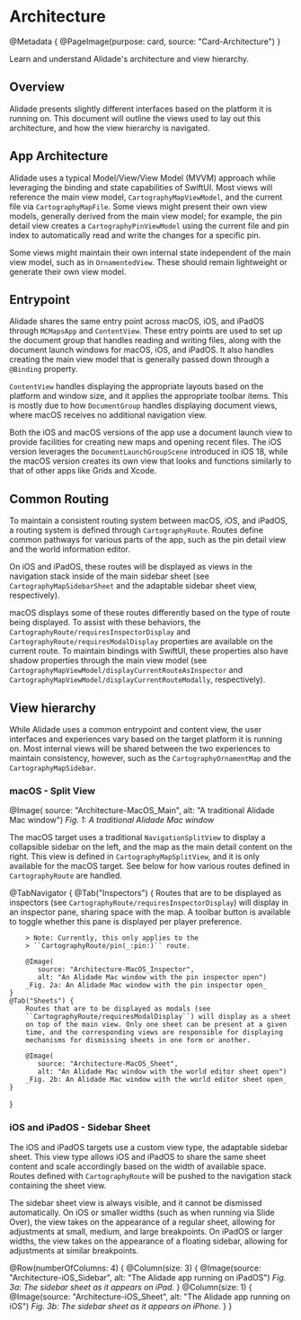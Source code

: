 # Architecture

@Metadata {
    @PageImage(purpose: card, source: "Card-Architecture")
}

Learn and understand Alidade's architecture and view hierarchy.

## Overview

Alidade presents slightly different interfaces based on the platform it is
running on. This document will outline the views used to lay out this
architecture, and how the view hierarchy is navigated.

## App Architecture

Alidade uses a typical Model/View/View Model (MVVM) approach while
leveraging the binding and state capabilities of SwiftUI. Most views will
reference the main view model, ``CartographyMapViewModel``, and the
current file via ``CartographyMapFile``. Some views might present their
own view models, generally derived from the main view model; for example,
the pin detail view creates a ``CartographyPinViewModel`` using the
current file and pin index to automatically read and write the changes for
a specific pin.

Some views might maintain their own internal state independent of the main
view model, such as in ``OrnamentedView``. These should remain lightweight
or generate their own view model.

## Entrypoint

Alidade shares the same entry point across macOS, iOS, and iPadOS through
``MCMapsApp`` and ``ContentView``. These entry points are used to set up
the document group that handles reading and writing files, along with the
document launch windows for macOS, iOS, and iPadOS. It also handles
creating the main view model that is generally passed down through a
`@Binding` property.

``ContentView`` handles displaying the appropriate layouts based on the
platform and window size, and it applies the appropriate toolbar items.
This is mostly due to how `DocumentGroup` handles displaying document
views, where macOS receives no additional navigation view.

Both the iOS and macOS versions of the app use a document launch view to
provide facilities for creating new maps and opening recent files. The iOS
version leverages the `DocumentLaunchGroupScene` introduced in iOS 18,
while the macOS version creates its own view that looks and functions
similarly to that of other apps like Grids and Xcode.

## Common Routing

To maintain a consistent routing system between macOS, iOS, and iPadOS, a
routing system is defined through ``CartographyRoute``. Routes define
common pathways for various parts of the app, such as the pin detail view
and the world information editor.

On iOS and iPadOS, these routes will be displayed as views in the
navigation stack inside of the main sidebar sheet
(see ``CartographyMapSidebarSheet`` and the adaptable sidebar sheet view,
respectively).

macOS displays some of these routes differently based on the type of route
being displayed. To assist with these behaviors, the
``CartographyRoute/requiresInspectorDisplay`` and
``CartographyRoute/requiresModalDisplay`` properties are available on the
current route. To maintain bindings with SwiftUI, these properties also
have shadow properties through the main view model (see 
``CartographyMapViewModel/displayCurrentRouteAsInspector`` and
``CartographyMapViewModel/displayCurrentRouteModally``, respectively).

## View hierarchy

While Alidade uses a common entrypoint and content view, the user
interfaces and experiences vary based on the target platform it is running
on. Most internal views will be shared between the two experiences to
maintain consistency, however, such as the ``CartographyOrnamentMap`` and
the ``CartographyMapSidebar``.

### macOS - Split View

@Image(
   source: "Architecture-MacOS_Main",
   alt: "A traditional Alidade Mac window")
_Fig. 1: A traditional Alidade Mac window_

The macOS target uses a traditional `NavigationSplitView` to display a
collapsible sidebar on the left, and the map as the main detail content on
the right. This view is defined in ``CartographyMapSplitView``, and it is
only available for the macOS target. See below for how various routes
defined in ``CartographyRoute`` are handled.

@TabNavigator {
    @Tab("Inspectors") {
        Routes that are to be displayed as inspectors (see
        ``CartographyRoute/requiresInspectorDisplay``) will display in an
        inspector pane, sharing space with the map. A toolbar button is
        available to toggle whether this pane is displayed per player
        preference.

        > Note: Currently, this only applies to the
        > ``CartographyRoute/pin(_:pin:)`` route.

        @Image(
           source: "Architecture-MacOS_Inspector",
           alt: "An Alidade Mac window with the pin inspector open")
        _Fig. 2a: An Alidade Mac window with the pin inspector open_
    }
    @Tab("Sheets") {
        Routes that are to be displayed as modals (see
        ``CartographyRoute/requiresModalDisplay``) will display as a sheet
        on top of the main view. Only one sheet can be present at a given
        time, and the corresponding views are responsible for displaying
        mechanisms for dismissing sheets in one form or another.

        @Image(
           source: "Architecture-MacOS_Sheet",
           alt: "An Alidade Mac window with the world editor sheet open")
        _Fig. 2b: An Alidade Mac window with the world editor sheet open_
    }
}

### iOS and iPadOS - Sidebar Sheet

The iOS and iPadOS targets use a custom view type, the adaptable sidebar
sheet. This view type allows iOS and iPadOS to share the same sheet content
and scale accordingly based on the width of available space. Routes defined
with ``CartographyRoute`` will be pushed to the navigation stack containing
the sheet view.


The sidebar sheet view is always visible, and it cannot be dismissed
automatically. On iOS or smaller widths (such as when running via Slide
Over), the view takes on the appearance of a regular sheet, allowing for
adjustments at small, medium, and large breakpoints. On iPadOS or larger
widths, the view takes on the appearance of a floating sidebar, allowing
for adjustments at similar breakpoints. 

@Row(numberOfColumns: 4) {
    @Column(size: 3) {
        @Image(source: "Architecture-iOS_Sidebar",
               alt: "The Alidade app running on iPadOS")
        _Fig. 3a: The sidebar sheet as it appears on iPad._
    }
    @Column(size: 1) {
        @Image(source: "Architecture-iOS_Sheet",
               alt: "The Alidade app running on iOS")
        _Fig. 3b: The sidebar sheet as it appears on iPhone._
    }
}
